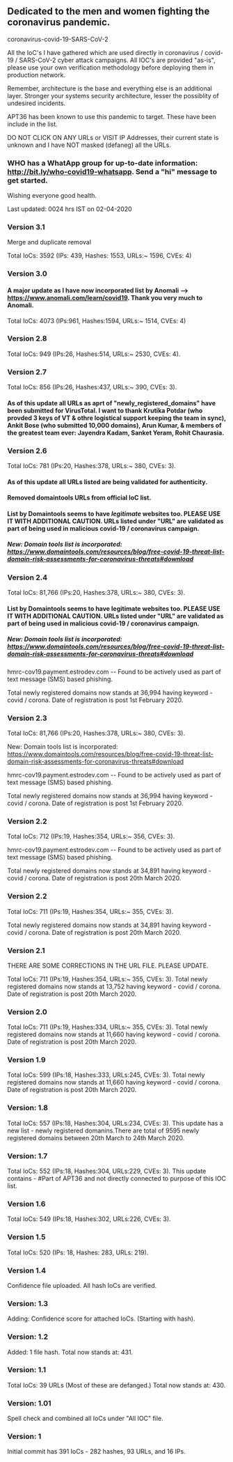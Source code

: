 ## Dedicated to the men and women fighting the coronavirus pandemic.

coronavirus-covid-19-SARS-CoV-2

All the IoC's I have gathered which are used directly in coronavirus / covid-19 / SARS-CoV-2 cyber attack campaigns. All IOC's are provided "as-is", please use your own verification methodology before deploying them in production network.

Remember, architecture is the base and everything else is an additional layer. Stronger your systems security architecture, lesser the possiblity of undesired incidents.

APT36 has been known to use this pandemic to target. These have been include in the list.

DO NOT CLICK  ON ANY URLs or VISIT IP Addresses, their current state is unknown and I have NOT masked (defaneg) all the URLs.

###  WHO has a WhatApp group for up-to-date information: http://bit.ly/who-covid19-whatsapp. Send a "hi" message to get started. 

Wishing everyone good health.

Last updated: 0024 hrs IST on 02-04-2020

### Version 3.1 

Merge and duplicate removal

Total IoCs: 3592 (IPs: 439, Hashes: 1553, URLs:~ 1596, CVEs: 4)

### Version 3.0
#### A major update as I have now incorporated list by Anomali --> https://www.anomali.com/learn/covid19. Thank you very much to Anomali.

Total IoCs: 4073 (IPs:961, Hashes:1594, URLs:~ 1514, CVEs: 4)

### Version 2.8
Total IoCs: 949 (IPs:26, Hashes:514, URLs:~ 2530, CVEs: 4).

### Version 2.7
Total IoCs: 856 (IPs:26, Hashes:437, URLs:~ 390, CVEs: 3).

#### As of this update all URLs as aprt of "newly_registered_domains" have been submitted for VirusTotal. I want to thank Krutika Potdar (who provded 3 keys of VT & othre logistical support keeping the team in sync), Ankit Bose (who submitted 10,000 domains), Arun Kumar, & members of the greatest team ever: Jayendra Kadam, Sanket Yeram, Rohit Chaurasia.

### Version 2.6
Total IoCs: 781 (IPs:20, Hashes:378, URLs:~ 380, CVEs: 3).

#### As of this update all URLs listed are being validated for authenticity.

#### Removed domaintools URLs from official IoC list. 

#### List by Domaintools seems to have *legitimate* websites too. PLEASE USE IT WITH ADDITIONAL CAUTION. URLs listed under "URL" are validated as part of being used in malicious covid-19 / coronavirus campaign.
##### New: Domain tools list is incorporated: https://www.domaintools.com/resources/blog/free-covid-19-threat-list-domain-risk-assessments-for-coronavirus-threats#download

### Version 2.4
Total IoCs: 81,766 (IPs:20, Hashes:378, URLs:~ 380, CVEs: 3).

#### List by Domaintools seems to have legitimate websites too. PLEASE USE IT WITH ADDITIONAL CAUTION. URLs listed under "URL" are validated as part of being used in malicious covid-19 / coronavirus campaign.
##### New: Domain tools list is incorporated: https://www.domaintools.com/resources/blog/free-covid-19-threat-list-domain-risk-assessments-for-coronavirus-threats#download

hmrc-cov19.payment.estrodev.com -- Found to be actively used as part of text message (SMS) based phishing.

Total newly registered domains now stands at 36,994 having keyword - covid / corona. Date of registration is post 1st February 2020.

### Version 2.3
Total IoCs: 81,766 (IPs:20, Hashes:378, URLs:~ 380, CVEs: 3).

New: Domain tools list is incorporated: https://www.domaintools.com/resources/blog/free-covid-19-threat-list-domain-risk-assessments-for-coronavirus-threats#download

hmrc-cov19.payment.estrodev.com -- Found to be actively used as part of text message (SMS) based phishing.

Total newly registered domains now stands at 36,994 having keyword - covid / corona. Date of registration is post 1st February 2020.

### Version 2.2
Total IoCs: 712 (IPs:19, Hashes:354, URLs:~ 356, CVEs: 3).

hmrc-cov19.payment.estrodev.com -- Found to be actively used as part of text message (SMS) based phishing.

Total newly registered domains now stands at 34,891 having keyword - covid / corona. Date of registration is post 20th March 2020.


### Version 2.2
Total IoCs: 711 (IPs:19, Hashes:354, URLs:~ 355, CVEs: 3).

Total newly registered domains now stands at 34,891 having keyword - covid / corona. Date of registration is post 20th March 2020.

### Version 2.1
THERE ARE SOME CORRECTIONS IN THE URL FILE. PLEASE UPDATE.

Total IoCs: 711 (IPs:19, Hashes:354, URLs:~ 355, CVEs: 3). Total newly registered domains now stands at 13,752 having keyword - covid / corona. Date of registration is post 20th March 2020.

### Version 2.0
Total IoCs: 711 (IPs:19, Hashes:334, URLs:~ 355, CVEs: 3). Total newly registered domains now stands at 11,660 having keyword - covid / corona. Date of registration is post 20th March 2020.

### Version 1.9
Total IoCs: 599 (IPs:18, Hashes:333, URLs:245, CVEs: 3). Total newly registered domains now stands at 11,660 having keyword - covid / corona. Date of registration is post 20th March 2020.

### Version: 1.8
Total IoCs: 557 (IPs:18, Hashes:304, URLs:234, CVEs: 3). This update has a new list - newly registered domanins.There are total of 9595 newly registered domains between 20th March to 24th March 2020.

### Version: 1.7
Total IoCs: 552 (IPs:18, Hashes:304, URLs:229, CVEs: 3). This update contains - #Part of APT36 and not directly connected to purpose of this IOC list.

### Version 1.6
Total IoCs: 549 (IPs:18, Hashes:302, URLs:226, CVEs: 3).

### Version 1.5
Total IoCs: 520 (IPs: 18, Hashes: 283, URLs: 219).

### Version 1.4
Confidence file uploaded. All hash IoCs are verified.

### Version: 1.3
Adding: Confidence score for attached IoCs. (Starting with hash).

### Version: 1.2
Added: 1 file hash. Total now stands at: 431.

### Version: 1.1
Total IoCs: 39 URLs (Most of these are defanged.) Total now stands at: 430.

### Version: 1.01
Spell check and combined all IoCs under "All IOC" file.

### Version: 1
Initial commit has 391 IoCs - 282 hashes, 93 URLs, and 16 IPs.